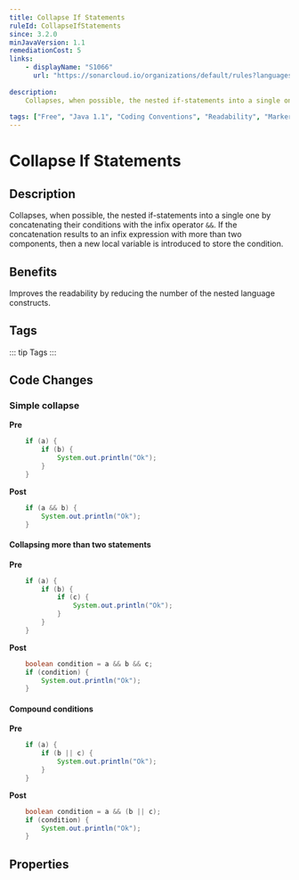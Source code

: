 ```yaml
---
title: Collapse If Statements
ruleId: CollapseIfStatements
since: 3.2.0
minJavaVersion: 1.1
remediationCost: 5
links:
    - displayName: "S1066"
      url: "https://sonarcloud.io/organizations/default/rules?languages=java&open=java%3AS1066&q=S1066"
    
description:
    Collapses, when possible, the nested if-statements into a single one by concatenating the conditions with the infix operator &&.
    
tags: ["Free", "Java 1.1", "Coding Conventions", "Readability", "Marker"]
---
```


# Collapse If Statements

## Description

Collapses, when possible, the nested if-statements into a single one by concatenating their conditions with the infix operator `&&`. 
If the concatenation results to an infix expression with more than two components, then a new local variable is introduced to store the condition.


## Benefits

Improves the readability by reducing the number of the nested language constructs. 


## Tags

::: tip Tags
<TagLinks />
:::

## Code Changes

### Simple collapse
__Pre__
```java
    if (a) {
        if (b) {
            System.out.println("Ok");
        }
    }
```
__Post__
```java
    if (a && b) {
        System.out.println("Ok");
    }
```

#### Collapsing more than two statements
__Pre__
```java
    if (a) {
        if (b) {
            if (c) {					
                System.out.println("Ok");
            }
        }
    }
```
__Post__
```java
    boolean condition = a && b && c;
    if (condition) {
        System.out.println("Ok");
    }
```

#### Compound conditions
__Pre__
```java
    if (a) {
        if (b || c) {					
            System.out.println("Ok");
        }
    }
```
__Post__
```java
    boolean condition = a && (b || c);
    if (condition) {
        System.out.println("Ok");
    }
```
<VersionNotice />


## Properties

<RuleProperties />
